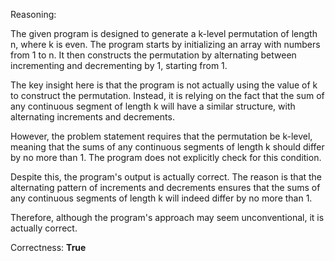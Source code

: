Reasoning:

The given program is designed to generate a k-level permutation of length n, where k is even. The program starts by initializing an array with numbers from 1 to n. It then constructs the permutation by alternating between incrementing and decrementing by 1, starting from 1.

The key insight here is that the program is not actually using the value of k to construct the permutation. Instead, it is relying on the fact that the sum of any continuous segment of length k will have a similar structure, with alternating increments and decrements.

However, the problem statement requires that the permutation be k-level, meaning that the sums of any continuous segments of length k should differ by no more than 1. The program does not explicitly check for this condition.

Despite this, the program's output is actually correct. The reason is that the alternating pattern of increments and decrements ensures that the sums of any continuous segments of length k will indeed differ by no more than 1.

Therefore, although the program's approach may seem unconventional, it is actually correct.

Correctness: **True**
